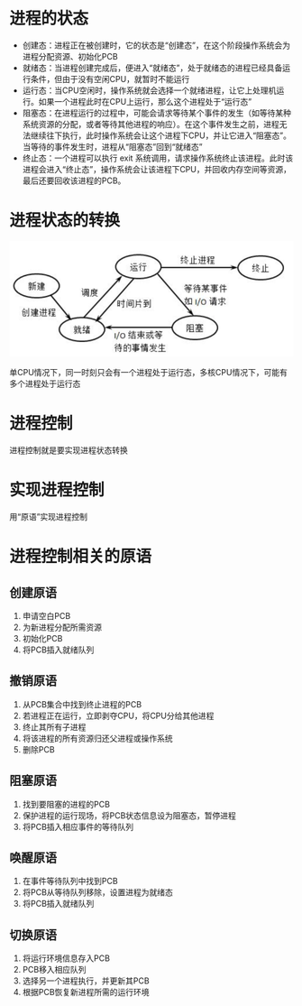 # 进程的状态

- 创建态：进程正在被创建时，它的状态是“创建态”，在这个阶段操作系统会为进程分配资源、初始化PCB
- 就绪态：当进程创建完成后，便进入“就绪态”，处于就绪态的进程已经具备运行条件，但由于没有空闲CPU，就暂时不能运行
- 运行态：当CPU空闲时，操作系统就会选择一个就绪进程，让它上处理机运行。如果一个进程此时在CPU上运行，那么这个进程处于“运行态”
- 阻塞态：在进程运行的过程中，可能会请求等待某个事件的发生（如等待某种系统资源的分配，或者等待其他进程的响应）。在这个事件发生之前，进程无法继续往下执行，此时操作系统会让这个进程下CPU，并让它进入“阻塞态”。当等待的事件发生时，进程从“阻塞态”回到“就绪态”
- 终止态：一个进程可以执行 exit 系统调用，请求操作系统终止该进程。此时该进程会进入“终止态”，操作系统会让该进程下CPU，并回收内存空间等资源，最后还要回收该进程的PCB。

# 进程状态的转换

![](img/../../img/jcmx1.png)

单CPU情况下，同一时刻只会有一个进程处于运行态，多核CPU情况下，可能有多个进程处于运行态

# 进程控制

进程控制就是要实现进程状态转换

# 实现进程控制

用“原语”实现进程控制

# 进程控制相关的原语

## 创建原语

1. 申请空白PCB
2. 为新进程分配所需资源
3. 初始化PCB
4. 将PCB插入就绪队列

## 撤销原语

1. 从PCB集合中找到终止进程的PCB
2. 若进程正在运行，立即剥夺CPU，将CPU分给其他进程
3. 终止其所有子进程
4. 将该进程的所有资源归还父进程或操作系统
5. 删除PCB

## 阻塞原语

1. 找到要阻塞的进程的PCB
2. 保护进程的运行现场，将PCB状态信息设为阻塞态，暂停进程
3. 将PCB插入相应事件的等待队列

## 唤醒原语

1. 在事件等待队列中找到PCB
2. 将PCB从等待队列移除，设置进程为就绪态
3. 将PCB插入就绪队列

## 切换原语

1. 将运行环境信息存入PCB
2. PCB移入相应队列
3. 选择另一个进程执行，并更新其PCB
4. 根据PCB恢复新进程所需的运行环境
